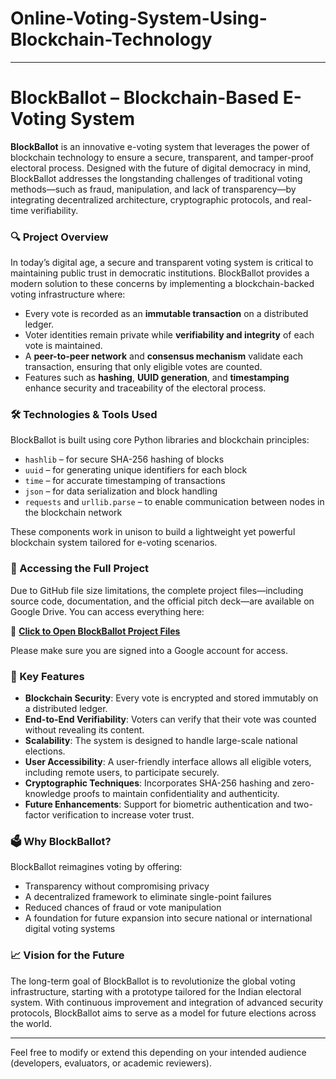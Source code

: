 # Online-Voting-System-Using-Blockchain-Technology

---

# BlockBallot – Blockchain-Based E-Voting System

**BlockBallot** is an innovative e-voting system that leverages the power of blockchain technology to ensure a secure, transparent, and tamper-proof electoral process. Designed with the future of digital democracy in mind, BlockBallot addresses the longstanding challenges of traditional voting methods—such as fraud, manipulation, and lack of transparency—by integrating decentralized architecture, cryptographic protocols, and real-time verifiability.

### 🔍 Project Overview

In today’s digital age, a secure and transparent voting system is critical to maintaining public trust in democratic institutions. BlockBallot provides a modern solution to these concerns by implementing a blockchain-backed voting infrastructure where:

* Every vote is recorded as an **immutable transaction** on a distributed ledger.
* Voter identities remain private while **verifiability and integrity** of each vote is maintained.
* A **peer-to-peer network** and **consensus mechanism** validate each transaction, ensuring that only eligible votes are counted.
* Features such as **hashing**, **UUID generation**, and **timestamping** enhance security and traceability of the electoral process.

### 🛠 Technologies & Tools Used

BlockBallot is built using core Python libraries and blockchain principles:

* `hashlib` – for secure SHA-256 hashing of blocks
* `uuid` – for generating unique identifiers for each block
* `time` – for accurate timestamping of transactions
* `json` – for data serialization and block handling
* `requests` and `urllib.parse` – to enable communication between nodes in the blockchain network

These components work in unison to build a lightweight yet powerful blockchain system tailored for e-voting scenarios.

### 📁 Accessing the Full Project

Due to GitHub file size limitations, the complete project files—including source code, documentation, and the official pitch deck—are available on Google Drive. You can access everything here:

🔗 **[Click to Open BlockBallot Project Files](https://drive.google.com/drive/folders/1rELWdHLxdxJCz2-f2c0zhH7opKyn4iuS?usp=sharing)**

Please make sure you are signed into a Google account for access.

### 🌟 Key Features

* **Blockchain Security**: Every vote is encrypted and stored immutably on a distributed ledger.
* **End-to-End Verifiability**: Voters can verify that their vote was counted without revealing its content.
* **Scalability**: The system is designed to handle large-scale national elections.
* **User Accessibility**: A user-friendly interface allows all eligible voters, including remote users, to participate securely.
* **Cryptographic Techniques**: Incorporates SHA-256 hashing and zero-knowledge proofs to maintain confidentiality and authenticity.
* **Future Enhancements**: Support for biometric authentication and two-factor verification to increase voter trust.

### 🗳 Why BlockBallot?

BlockBallot reimagines voting by offering:

* Transparency without compromising privacy
* A decentralized framework to eliminate single-point failures
* Reduced chances of fraud or vote manipulation
* A foundation for future expansion into secure national or international digital voting systems

### 📈 Vision for the Future

The long-term goal of BlockBallot is to revolutionize the global voting infrastructure, starting with a prototype tailored for the Indian electoral system. With continuous improvement and integration of advanced security protocols, BlockBallot aims to serve as a model for future elections across the world.

---

Feel free to modify or extend this depending on your intended audience (developers, evaluators, or academic reviewers).
